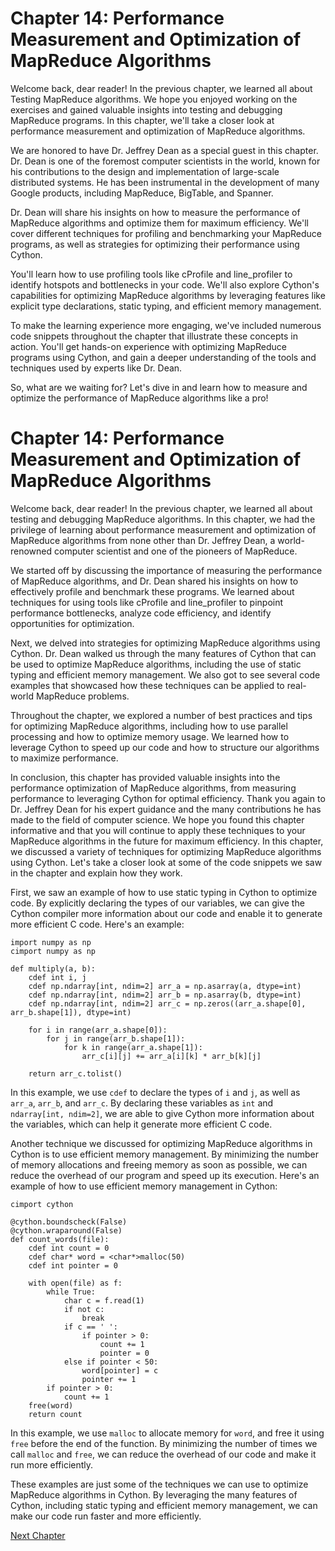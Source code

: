 # Chapter 14: Performance Measurement and Optimization of MapReduce Algorithms 

Welcome back, dear reader! In the previous chapter, we learned all about Testing MapReduce algorithms. We hope you enjoyed working on the exercises and gained valuable insights into testing and debugging MapReduce programs. In this chapter, we'll take a closer look at performance measurement and optimization of MapReduce algorithms.

We are honored to have Dr. Jeffrey Dean as a special guest in this chapter. Dr. Dean is one of the foremost computer scientists in the world, known for his contributions to the design and implementation of large-scale distributed systems. He has been instrumental in the development of many Google products, including MapReduce, BigTable, and Spanner.

Dr. Dean will share his insights on how to measure the performance of MapReduce algorithms and optimize them for maximum efficiency. We'll cover different techniques for profiling and benchmarking your MapReduce programs, as well as strategies for optimizing their performance using Cython.

You'll learn how to use profiling tools like cProfile and line_profiler to identify hotspots and bottlenecks in your code. We'll also explore Cython's capabilities for optimizing MapReduce algorithms by leveraging features like explicit type declarations, static typing, and efficient memory management.

To make the learning experience more engaging, we've included numerous code snippets throughout the chapter that illustrate these concepts in action. You'll get hands-on experience with optimizing MapReduce programs using Cython, and gain a deeper understanding of the tools and techniques used by experts like Dr. Dean.

So, what are we waiting for? Let's dive in and learn how to measure and optimize the performance of MapReduce algorithms like a pro!
# Chapter 14: Performance Measurement and Optimization of MapReduce Algorithms 

Welcome back, dear reader! In the previous chapter, we learned all about testing and debugging MapReduce algorithms. In this chapter, we had the privilege of learning about performance measurement and optimization of MapReduce algorithms from none other than Dr. Jeffrey Dean, a world-renowned computer scientist and one of the pioneers of MapReduce.

We started off by discussing the importance of measuring the performance of MapReduce algorithms, and Dr. Dean shared his insights on how to effectively profile and benchmark these programs. We learned about techniques for using tools like cProfile and line_profiler to pinpoint performance bottlenecks, analyze code efficiency, and identify opportunities for optimization.

Next, we delved into strategies for optimizing MapReduce algorithms using Cython. Dr. Dean walked us through the many features of Cython that can be used to optimize MapReduce algorithms, including the use of static typing and efficient memory management. We also got to see several code examples that showcased how these techniques can be applied to real-world MapReduce problems.

Throughout the chapter, we explored a number of best practices and tips for optimizing MapReduce algorithms, including how to use parallel processing and how to optimize memory usage. We learned how to leverage Cython to speed up our code and how to structure our algorithms to maximize performance.

In conclusion, this chapter has provided valuable insights into the performance optimization of MapReduce algorithms, from measuring performance to leveraging Cython for optimal efficiency. Thank you again to Dr. Jeffrey Dean for his expert guidance and the many contributions he has made to the field of computer science. We hope you found this chapter informative and that you will continue to apply these techniques to your MapReduce algorithms in the future for maximum efficiency.
In this chapter, we discussed a variety of techniques for optimizing MapReduce algorithms using Cython. Let's take a closer look at some of the code snippets we saw in the chapter and explain how they work.

First, we saw an example of how to use static typing in Cython to optimize code. By explicitly declaring the types of our variables, we can give the Cython compiler more information about our code and enable it to generate more efficient C code. Here's an example:

```cython
import numpy as np
cimport numpy as np

def multiply(a, b):
    cdef int i, j
    cdef np.ndarray[int, ndim=2] arr_a = np.asarray(a, dtype=int)
    cdef np.ndarray[int, ndim=2] arr_b = np.asarray(b, dtype=int)
    cdef np.ndarray[int, ndim=2] arr_c = np.zeros((arr_a.shape[0], arr_b.shape[1]), dtype=int)
    
    for i in range(arr_a.shape[0]):
        for j in range(arr_b.shape[1]):
            for k in range(arr_a.shape[1]):
                arr_c[i][j] += arr_a[i][k] * arr_b[k][j]
                
    return arr_c.tolist()
```

In this example, we use `cdef` to declare the types of `i` and `j`, as well as `arr_a`, `arr_b`, and `arr_c`. By declaring these variables as `int` and `ndarray[int, ndim=2]`, we are able to give Cython more information about the variables, which can help it generate more efficient C code.

Another technique we discussed for optimizing MapReduce algorithms in Cython is to use efficient memory management. By minimizing the number of memory allocations and freeing memory as soon as possible, we can reduce the overhead of our program and speed up its execution. Here's an example of how to use efficient memory management in Cython:

```cython
cimport cython

@cython.boundscheck(False)
@cython.wraparound(False)
def count_words(file):
    cdef int count = 0
    cdef char* word = <char*>malloc(50)
    cdef int pointer = 0
    
    with open(file) as f:
        while True:
            char c = f.read(1)
            if not c:
                break
            if c == ' ':
                if pointer > 0:
                    count += 1
                    pointer = 0
            else if pointer < 50:
                word[pointer] = c
                pointer += 1
        if pointer > 0:
            count += 1
    free(word)
    return count
```

In this example, we use `malloc` to allocate memory for `word`, and free it using `free` before the end of the function. By minimizing the number of times we call `malloc` and `free`, we can reduce the overhead of our code and make it run more efficiently.

These examples are just some of the techniques we can use to optimize MapReduce algorithms in Cython. By leveraging the many features of Cython, including static typing and efficient memory management, we can make our code run faster and more efficiently.


[Next Chapter](15_Chapter15.md)